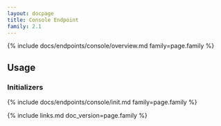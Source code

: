 ```yaml
---
layout: docpage
title: Console Endpoint
family: 2.1
---
```


{% include docs/endpoints/console/overview.md family=page.family %}


## Usage

### Initializers

{% include docs/endpoints/console/init.md family=page.family %}


{% include links.md doc_version=page.family %}
